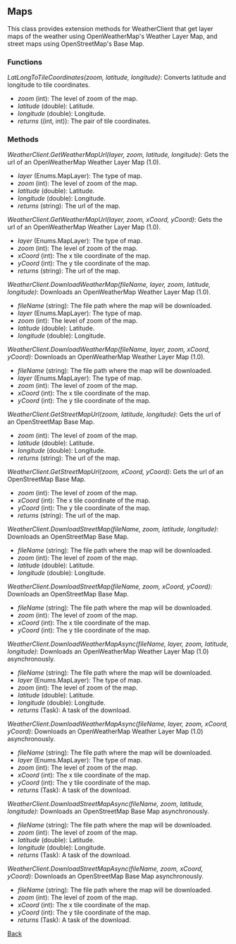 ## Maps
This class provides extension methods for WeatherClient that get layer maps of the weather using OpenWeatherMap's Weather Layer Map, and street maps using OpenStreetMap's Base Map.

### Functions
*LatLongToTileCoordinates(zoom, latitude, longitude)*: Converts latitude and longitude to tile coordinates.
- *zoom* (int): The level of zoom of the map.
- *latitude* (double): Latitude.
- *longitude* (double): Longitude.
- *returns* ((int, int)): The pair of tile coordinates.

### Methods
*WeatherClient.GetWeatherMapUrl(layer, zoom, latitude, longitude)*: Gets the url of an OpenWeatherMap Weather Layer Map (1.0).
- *layer* (Enums.MapLayer): The type of map.
- *zoom* (int): The level of zoom of the map.
- *latitude* (double): Latitude.
- *longitude* (double): Longitude.
- *returns* (string): The url of the map.

*WeatherClient.GetWeatherMapUrl(layer, zoom, xCoord, yCoord)*: Gets the url of an OpenWeatherMap Weather Layer Map (1.0).
- *layer* (Enums.MapLayer): The type of map.
- *zoom* (int): The level of zoom of the map.
- *xCoord* (int): The x tile coordinate of the map.
- *yCoord* (int): The y tile coordinate of the map.
- *returns* (string): The url of the map.

*WeatherClient.DownloadWeatherMap(fileName, layer, zoom, latitude, longitude)*: Downloads an OpenWeatherMap Weather Layer Map (1.0).
- *fileName* (string): The file path where the map will be downloaded.
- *layer* (Enums.MapLayer): The type of map.
- *zoom* (int): The level of zoom of the map.
- *latitude* (double): Latitude.
- *longitude* (double): Longitude.

*WeatherClient.DownloadWeatherMap(fileName, layer, zoom, xCoord, yCoord)*: Downloads an OpenWeatherMap Weather Layer Map (1.0).
- *fileName* (string): The file path where the map will be downloaded.
- *layer* (Enums.MapLayer): The type of map.
- *zoom* (int): The level of zoom of the map.
- *xCoord* (int): The x tile coordinate of the map.
- *yCoord* (int): The y tile coordinate of the map.

*WeatherClient.GetStreetMapUrl(zoom, latitude, longitude)*:
Gets the url of an OpenStreetMap Base Map.
- *zoom* (int): The level of zoom of the map.
- *latitude* (double): Latitude.
- *longitude* (double): Longitude.
- *returns* (string): The url of the map.

*WeatherClient.GetStreetMapUrl(zoom, xCoord, yCoord)*:
Gets the url of an OpenStreetMap Base Map.
- *zoom* (int): The level of zoom of the map.
- *xCoord* (int): The x tile coordinate of the map.
- *yCoord* (int): The y tile coordinate of the map.
- *returns* (string): The url of the map.

*WeatherClient.DownloadStreetMap(fileName, zoom, latitude, longitude)*:
Downloads an OpenStreetMap Base Map.
- *fileName* (string): The file path where the map will be downloaded.
- *zoom* (int): The level of zoom of the map.
- *latitude* (double): Latitude.
- *longitude* (double): Longitude.

*WeatherClient.DownloadStreetMap(fileName, zoom, xCoord, yCoord)*:
Downloads an OpenStreetMap Base Map.
- *fileName* (string): The file path where the map will be downloaded.
- *zoom* (int): The level of zoom of the map.
- *xCoord* (int): The x tile coordinate of the map.
- *yCoord* (int): The y tile coordinate of the map.

*WeatherClient.DownloadWeatherMapAsync(fileName, layer, zoom, latitude, longitude)*: Downloads an OpenWeatherMap Weather Layer Map (1.0) asynchronously.
- *fileName* (string): The file path where the map will be downloaded.
- *layer* (Enums.MapLayer): The type of map.
- *zoom* (int): The level of zoom of the map.
- *latitude* (double): Latitude.
- *longitude* (double): Longitude.
- *returns* (Task): A task of the download.

*WeatherClient.DownloadWeatherMapAsync(fileName, layer, zoom, xCoord, yCoord)*: Downloads an OpenWeatherMap Weather Layer Map (1.0) asynchronously.
- *fileName* (string): The file path where the map will be downloaded.
- *layer* (Enums.MapLayer): The type of map.
- *zoom* (int): The level of zoom of the map.
- *xCoord* (int): The x tile coordinate of the map.
- *yCoord* (int): The y tile coordinate of the map.
- *returns* (Task): A task of the download.

*WeatherClient.DownloadStreetMapAsync(fileName, zoom, latitude, longitude)*:
Downloads an OpenStreetMap Base Map asynchronously.
- *fileName* (string): The file path where the map will be downloaded.
- *zoom* (int): The level of zoom of the map.
- *latitude* (double): Latitude.
- *longitude* (double): Longitude.
- *returns* (Task): A task of the download.

*WeatherClient.DownloadStreetMapAsync(fileName, zoom, xCoord, yCoord)*:
Downloads an OpenStreetMap Base Map asynchronously.
- *fileName* (string): The file path where the map will be downloaded.
- *zoom* (int): The level of zoom of the map.
- *xCoord* (int): The x tile coordinate of the map.
- *yCoord* (int): The y tile coordinate of the map.
- *returns* (Task): A task of the download.

[Back](https://eloyespinosa.github.io/Weather.NET/docs/)
